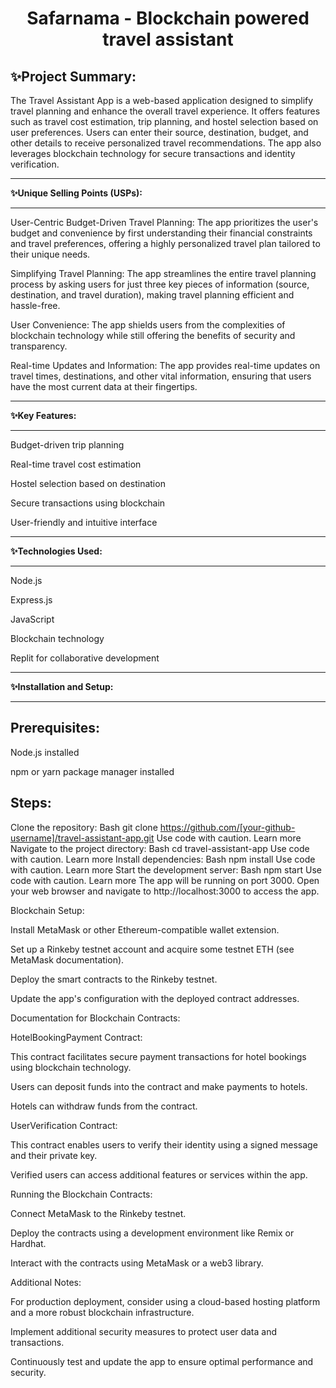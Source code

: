 <h1 align="center">Safarnama - Blockchain powered travel assistant</h1>

**✨Project Summary:**
----------------------------------------------------------

The Travel Assistant App is a web-based application designed to simplify travel planning and enhance the overall travel experience. It offers features such as travel cost estimation, trip planning, and hostel selection based on user preferences. Users can enter their source, destination, budget, and other details to receive personalized travel recommendations. The app also leverages blockchain technology for secure transactions and identity verification.

-----------------------------------------------------------

**✨Unique Selling Points (USPs):**

----------------------------------------------------------

User-Centric Budget-Driven Travel Planning: The app prioritizes the user's budget and convenience by first understanding their financial constraints and travel preferences, offering a highly personalized travel plan tailored to their unique needs.

Simplifying Travel Planning: The app streamlines the entire travel planning process by asking users for just three key pieces of information (source, destination, and travel duration), making travel planning efficient and hassle-free.

User Convenience: The app shields users from the complexities of blockchain technology while still offering the benefits of security and transparency.

Real-time Updates and Information: The app provides real-time updates on travel times, destinations, and other vital information, ensuring that users have the most current data at their fingertips.

----------------------------------------------

**✨Key Features:**

-----------------------------------------------

Budget-driven trip planning

Real-time travel cost estimation

Hostel selection based on destination

Secure transactions using blockchain

User-friendly and intuitive interface

---------------------------------------------------

**✨Technologies Used:**

---------------------------------------------------

Node.js

Express.js

JavaScript

Blockchain technology

Replit for collaborative development

----------------------------------------------------

**✨Installation and Setup:**

---------------------------------------------------

**Prerequisites:**
------------------

Node.js installed

npm or yarn package manager installed

**Steps:**
-----------------

Clone the repository:
Bash
git clone https://github.com/[your-github-username]/travel-assistant-app.git
Use code with caution. Learn more
Navigate to the project directory:
Bash
cd travel-assistant-app
Use code with caution. Learn more
Install dependencies:
Bash
npm install
Use code with caution. Learn more
Start the development server:
Bash
npm start
Use code with caution. Learn more
The app will be running on port 3000. Open your web browser and navigate to http://localhost:3000 to access the app.

Blockchain Setup:

Install MetaMask or other Ethereum-compatible wallet extension.

Set up a Rinkeby testnet account and acquire some testnet ETH (see MetaMask documentation).

Deploy the smart contracts to the Rinkeby testnet.

Update the app's configuration with the deployed contract addresses.

Documentation for Blockchain Contracts:

HotelBookingPayment Contract:

This contract facilitates secure payment transactions for hotel bookings using blockchain technology.

Users can deposit funds into the contract and make payments to hotels.

Hotels can withdraw funds from the contract.

UserVerification Contract:

This contract enables users to verify their identity using a signed message and their private key.

Verified users can access additional features or services within the app.

Running the Blockchain Contracts:

Connect MetaMask to the Rinkeby testnet.

Deploy the contracts using a development environment like Remix or Hardhat.

Interact with the contracts using MetaMask or a web3 library.

Additional Notes:

For production deployment, consider using a cloud-based hosting platform and a more robust blockchain infrastructure.

Implement additional security measures to protect user data and transactions.

Continuously test and update the app to ensure optimal performance and security.



